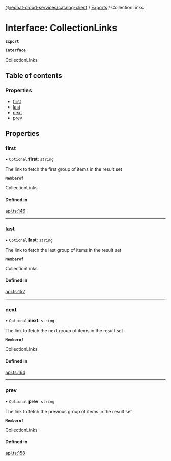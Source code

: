 [@redhat-cloud-services/catalog-client](../README.md) / [Exports](../modules.md) / CollectionLinks

# Interface: CollectionLinks

**`Export`**

**`Interface`**

CollectionLinks

## Table of contents

### Properties

- [first](CollectionLinks.md#first)
- [last](CollectionLinks.md#last)
- [next](CollectionLinks.md#next)
- [prev](CollectionLinks.md#prev)

## Properties

### first

• `Optional` **first**: `string`

The link to fetch the first group of items in the result set

**`Memberof`**

CollectionLinks

#### Defined in

[api.ts:146](https://github.com/mkholjuraev/javascript-clients/blob/master/packages/catalog/api.ts#L146)

___

### last

• `Optional` **last**: `string`

The link to fetch the last group of items in the result set

**`Memberof`**

CollectionLinks

#### Defined in

[api.ts:152](https://github.com/mkholjuraev/javascript-clients/blob/master/packages/catalog/api.ts#L152)

___

### next

• `Optional` **next**: `string`

The link to fetch the next group of items in the result set

**`Memberof`**

CollectionLinks

#### Defined in

[api.ts:164](https://github.com/mkholjuraev/javascript-clients/blob/master/packages/catalog/api.ts#L164)

___

### prev

• `Optional` **prev**: `string`

The link to fetch the previous group of items in the result set

**`Memberof`**

CollectionLinks

#### Defined in

[api.ts:158](https://github.com/mkholjuraev/javascript-clients/blob/master/packages/catalog/api.ts#L158)

